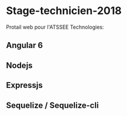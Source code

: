 # Stage-technicien-2018
Protail web pour l'ATSSEE
Technologies:
## Angular 6
## Nodejs
## Expressjs
## Sequelize / Sequelize-cli
